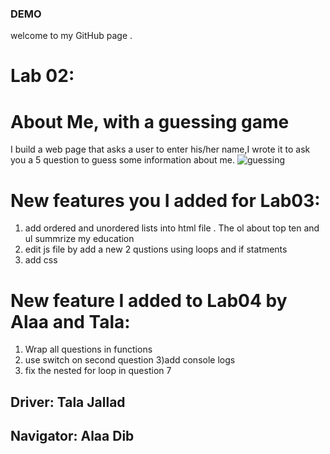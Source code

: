 ### DEMO
welcome to my GitHub page .
# Lab 02: 
# About Me, with a guessing game
I build a web page that asks a user to enter his/her name,I wrote it to ask you a 5 question to guess some information about me.
![guessing](https://www.gamesbrief.com/assets/2019/04/questions.jpg)

# New features you I added for Lab03:
1) add ordered and unordered lists into html file . The ol about top ten and ul summrize my education
2) edit js file by add a new 2 qustions using loops and if statments
3) add css 

# New feature I added to Lab04 by Alaa and Tala:
1) Wrap all questions in functions
2) use switch on second question
3)add console logs
4) fix the nested for loop in question 7

## Driver: Tala Jallad
## Navigator: Alaa Dib
